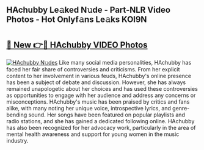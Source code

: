 ## HAchubby Le𝚊ked N𝚞de - Part-NLR Video Photos - Hot Onlyf𝚊ns Le𝚊ks KOI9N

# <h2><a href="http://ac37043.deff.icu/?id=HAchubby">🔗 New 👉🔴 HAchubby VIDEO Photos</a></h2>

[![HAchubby N𝚞des](https://i.imgur.com/rIISA9y.gif)](http://ac37043.deff.icu/?id=HAchubby)
Like many social media personalities, HAchubby has faced her fair share of controversies and criticisms. From her explicit content to her involvement in various feuds, HAchubby's online presence has been a subject of debate and discussion. However, she has always remained unapologetic about her choices and has used these controversies as opportunities to engage with her audience and address any concerns or misconceptions. HAchubby's music has been praised by critics and fans alike, with many noting her unique voice, introspective lyrics, and genre-bending sound. Her songs have been featured on popular playlists and radio stations, and she has gained a dedicated following online. HAchubby has also been recognized for her advocacy work, particularly in the area of mental health awareness and support for young women in the music industry.

